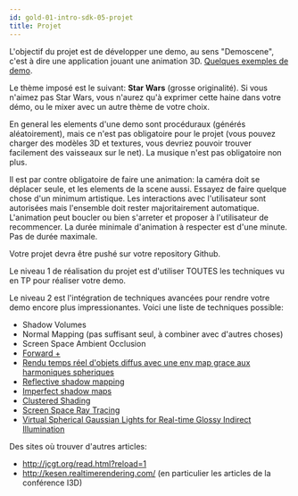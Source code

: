 ```yaml
---
id: gold-01-intro-sdk-05-projet
title: Projet
---
```


L'objectif du projet est de développer une demo, au sens "Demoscene", c'est à dire une application jouant une animation 3D. [Quelques exemples de demo](https://www.youtube.com/watch?v=gEvVHCg6fHo&list=PL9HVvEQXdWVb_Nakad9URLWoP6sngpWj1).

Le thème imposé est le suivant: **Star Wars** (grosse originalité). Si vous n'aimez pas Star Wars, vous n'aurez qu'à exprimer cette haine dans votre démo, ou le mixer avec un autre thème de votre choix.

En general les elements d'une demo sont procéduraux (générés aléatoirement), mais ce n'est pas obligatoire pour le projet (vous pouvez charger des modèles 3D et textures, vous devriez pouvoir trouver facilement des vaisseaux sur le net). La musique n'est pas obligatoire non plus.

Il est par contre obligatoire de faire une animation: la caméra doit se déplacer seule, et les elements de la scene aussi. Essayez de faire quelque chose d'un minimum artistique. Les interactions avec l'utilisateur sont autorisées mais l'ensemble doit rester majoritairement automatique. L'animation peut boucler ou bien s'arreter et proposer à l'utilisateur de recommencer. La durée minimale d'animation à respecter est d'une minute. Pas de durée maximale.

Votre projet devra être pushé sur votre repository Github.

Le niveau 1 de réalisation du projet est d'utiliser TOUTES les techniques vu en TP pour réaliser votre demo.

Le niveau 2 est l'intégration de techniques avancées pour rendre votre demo encore plus impressionantes. Voici une liste de techniques possible:

- Shadow Volumes
- Normal Mapping (pas suffisant seul, à combiner avec d'autres choses)
- Screen Space Ambient Occlusion
- [Forward +](http://fr.slideshare.net/takahiroharada/forward-34779335)
- [Rendu temps réel d'objets diffus avec une env map grace aux harmoniques spheriques](http://cseweb.ucsd.edu/~ravir/papers/envmap/)
- [Reflective shadow mapping](http://www.klayge.org/material/3_12/GI/rsm.pdf)
- [Imperfect shadow maps](http://resources.mpi-inf.mpg.de/ImperfectShadowMaps/ISM.pdf)
- [Clustered Shading](http://www.cse.chalmers.se/~uffe/clustered_shading_preprint.pdf)
- [Screen Space Ray Tracing](http://jcgt.org/published/0003/04/04/)
- [Virtual Spherical Gaussian Lights for Real-time Glossy Indirect Illumination](http://www.jp.square-enix.com/tech/library/pdf/Virtual%20Spherical%20Gaussian%20Lights%20for%20Real-Time%20Glossy%20Indirect%20Illumination.pdf)

Des sites où trouver d'autres articles:

- http://jcgt.org/read.html?reload=1
- http://kesen.realtimerendering.com/ (en particulier les articles de la conférence I3D)